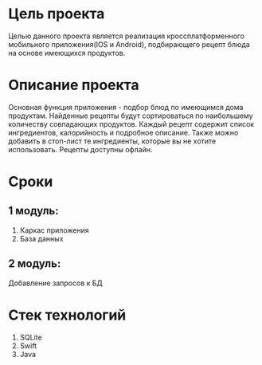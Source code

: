 # Цель проекта
Целью данного проекта является реализация кроссплатформенного мобильного приложения(IOS и Android), подбирающего рецепт блюда на основе имеющихся продуктов.
# Описание проекта
Основная функция приложения - подбор блюд по имеющимся дома продуктам. Найденные рецепты будут сортироваться по наибольшему количеству совпадающих продуктов. Каждый рецепт содержит  список ингредиентов, калорийность и подробное описание. Также можно добавить в стоп-лист те ингредиенты, которые вы не хотите использовать. Рецепты доступны офлайн.
# Сроки 
## 1 модуль: 
1. Каркас приложения
2. База данных
## 2 модуль:
Добавление запросов к БД 
# Стек технологий
1. SQLite
3. Swift
4. Java


